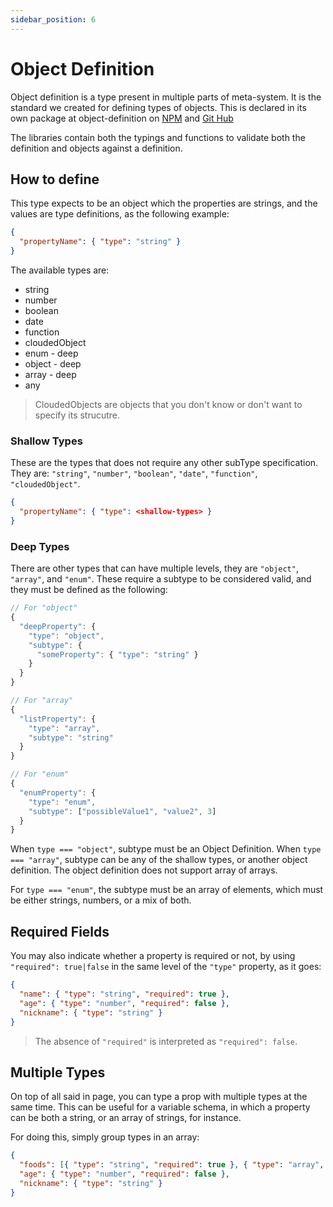 ```yaml
---
sidebar_position: 6
---
```


# Object Definition

Object definition is a type present in multiple parts of meta-system. It is the standard we created for defining types of objects. This is declared in its own package at object-definition on [NPM](https://www.npmjs.com/package/@meta-system/object-definition) and [Git Hub](https://github.com/mapikit/object-definition)

The libraries contain both the typings and functions to validate both the definition and objects against a definition.

## How to define
This type expects to be an object which the properties are strings, and the values are type definitions, as the following example:

```json
{
  "propertyName": { "type": "string" }
}
```

The available types are:
- string
- number
- boolean
- date
- function
- cloudedObject 
- enum - deep
- object - deep
- array - deep
- any

> CloudedObjects are objects that you don't know or don't want to specify its strucutre.

### Shallow Types
These are the types that does not require any other subType specification. They are: `"string"`, `"number"`, `"boolean"`, `"date"`, `"function"`, `"cloudedObject"`.
```JSON
{
  "propertyName": { "type": <shallow-types> }
}
```

### Deep Types
There are other types that can have multiple levels, they are `"object"`, `"array"`, and `"enum"`. These require a subtype to be considered valid, and they must be defined as the following:
```javascript
// For "object"
{
  "deepProperty": {
    "type": "object",
    "subtype": {
      "someProperty": { "type": "string" }
    }
  }
}

// For "array"
{
  "listProperty": {
    "type": "array",
    "subtype": "string"
  }
}

// For "enum"
{
  "enumProperty": {
    "type": "enum",
    "subtype": ["possibleValue1", "value2", 3]
  }
}
```

When `type === "object"`, subtype must be an Object Definition. When `type === "array"`, subtype can be any of the shallow types, or another object definition. The object definition does not support array of arrays.

For `type === "enum"`, the subtype must be an array of elements, which must be either strings, numbers, or a mix of both.

## Required Fields
You may also indicate whether a property is required or not, by using `"required": true|false` in the same level of the `"type"` property, as it goes:

```json
{
  "name": { "type": "string", "required": true },
  "age": { "type": "number", "required": false },
  "nickname": { "type": "string" }
}
```

> The absence of `"required"` is interpreted as `"required": false`.

## Multiple Types
On top of all said in page, you can type a prop with multiple types at the same time. This can be useful for a variable schema, in which a property can be both a string, or an array of strings, for instance.

For doing this, simply group types in an array:

```json
{
  "foods": [{ "type": "string", "required": true }, { "type": "array", "subtype": "string", "required": true }],
  "age": { "type": "number", "required": false },
  "nickname": { "type": "string" }
}
```
